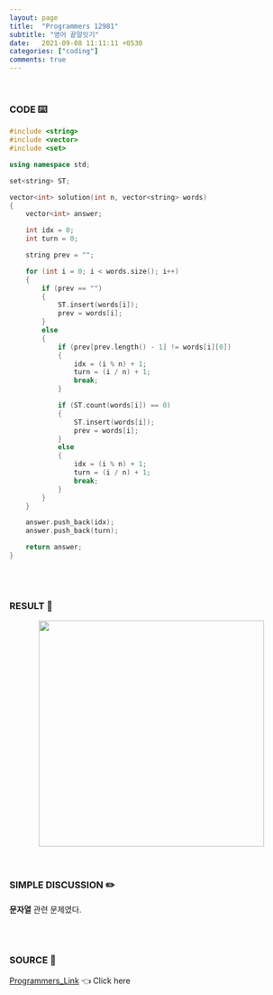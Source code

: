 ```yaml
---
layout: page
title:  "Programmers 12981"
subtitle: "영어 끝말잇기"
date:   2021-09-08 11:11:11 +0530
categories: ["coding"]
comments: true
---
```


<br>

### CODE ⌨️

```c++
#include <string>
#include <vector>
#include <set>

using namespace std;

set<string> ST;

vector<int> solution(int n, vector<string> words)
{
	vector<int> answer;

	int idx = 0;
	int turn = 0;

	string prev = "";

	for (int i = 0; i < words.size(); i++)
	{
		if (prev == "")
		{
			ST.insert(words[i]);
			prev = words[i];
		}
		else
		{
			if (prev[prev.length() - 1] != words[i][0])
			{
				idx = (i % n) + 1;
				turn = (i / n) + 1;
				break;
			}

			if (ST.count(words[i]) == 0)
			{
				ST.insert(words[i]);
				prev = words[i];
			}
			else
			{
				idx = (i % n) + 1;
				turn = (i / n) + 1;
				break;
			}
		}
	}

	answer.push_back(idx);
	answer.push_back(turn);

	return answer;
}
```  

<br>
<br>

### RESULT 💛

<img src="{{ '/assets/programmers/p12981r.jpg' }}" style="width: 400px; height: auto; margin-left: auto; margin-right: auto; display: block;">  

<br>
<br>

### SIMPLE DISCUSSION ✏️

**문자열** 관련 문제였다.  

<br>
<br>

### SOURCE 💎

[Programmers_Link][link] 👈 Click here  

<br>
<br>
<br>

<script src="https://utteranc.es/client.js"
        repo="DCherish/DCherish.github.io"
        issue-term="pathname"
        theme="boxy-light"
        crossorigin="anonymous"
        async>
</script>

[link]: https://programmers.co.kr/learn/courses/30/lessons/12981
